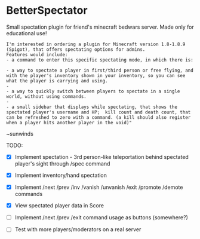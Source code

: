 # BetterSpectator
Small spectation plugin for friend's minecraft bedwars server. Made only for educational use!

```
I'm interested in ordering a plugin for Minecraft version 1.8-1.8.9 (Spigot), that offers spectating options for admins. 
Features would include:
- a command to enter this specific spectating mode, in which there is:

- a way to spectate a player in first/third person or free flying, and with the player's inventory shown in your inventory, so you can see what the player is carrying and using. 
- 
- a way to quickly switch between players to spectate in a single world, without using commands.
- 
- a small sidebar that displays while spectating, that shows the spectated player's username and HP;  kill count and death count, that can be refreshed to zero with a command. (a kill should also register when a player hits another player in the void)"
```
~sunwinds


TODO:
- [x] Implement spectation - 3rd person-like teleportation behind spectated player's sight through /spec command

- [x] Implement inventory/hand spectation

- [x] Implement /next /prev /inv /vanish /unvanish /exit /promote /demote commands

- [x] View spectated player data in Score 

- [ ] Implement /next /prev /exit command usage as buttons (somewhere?)

- [ ] Test with more players/moderators on a real server
